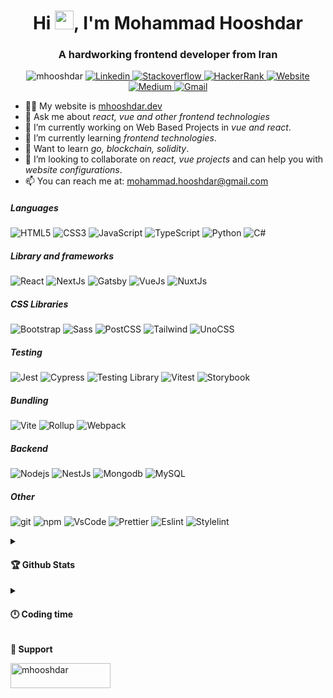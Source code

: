 <h1 align="center">Hi <img src="https://emojis.slackmojis.com/emojis/images/1531849430/4246/blob-sunglasses.gif?1531849430" width="30"/>, I'm Mohammad Hooshdar</h1>
<h3 align="center">A hardworking frontend developer from Iran</h3>

<p align="center">
  <img src="https://komarev.com/ghpvc/?username=mhooshdar&label=Profile%20views&color=6a44f2&style=flat-square" alt="mhooshdar" />
  <a href="https://www.linkedin.com/in/mhooshdar/" target="blank">
    <img alt="Linkedin" src="https://img.shields.io/badge/-mhooshdar-0077B5?style=flat-square&logo=linkedin&logoColor=white" />
  </a>
  <a href="https://stackoverflow.com/users/9226304" target="blank">
    <img alt="Stackoverflow" src="https://img.shields.io/badge/-mhooshdar-E37A28?style=flat-square&logo=stackoverflow&logoColor=white" />
  </a>
  <a href="https://www.hackerrank.com/mhooshdar" target="blank">
    <img alt="HackerRank" src="https://img.shields.io/badge/-HackerRank-2EC866?style=flat-square&logo=hackerrank&logoColor=white" />
  </a>
  <a href="https://mhooshdar.dev" target="blank">
    <img alt="Website" src="https://img.shields.io/badge/-Website-000000?style=flat-square&logo=about.me&logoColor=white" />
  </a>
  <a href="https://medium.com/@mhooshdar" target="blank">
    <img alt="Medium" src="https://img.shields.io/badge/-Medium-12100E?style=flat-square&logo=medium&logoColor=white" />
  </a>
  <a href="mailto:mohammad.hooshdar@gmail.com" target="blank">
    <img alt="Gmail" src="https://img.shields.io/badge/-Gmail-D14836?style=flat-square&logo=gmail&logoColor=white" />
  </a>
<!--   <a href="https://twitter.com/mhooshdar_" target="blank">
    <img src="https://img.shields.io/twitter/follow/mhooshdar_?logo=twitter&style=flat-square&color=1a76c7" alt="mhooshdar_" />
  </a> -->
</p>

- 👨‍💻 My website is [mhooshdar.dev](https://mhooshdar.dev)
- 💬 Ask me about *react, vue and other frontend technologies*
- 🔭 I’m currently working on Web Based Projects in *vue and react*.
- 🌱 I’m currently learning *frontend technologies*.
- 🏫 Want to learn *go, blockchain, solidity*.
- 👯 I’m looking to collaborate on *react, vue projects* and can help you with *website configurations*.
- 📫 You can reach me at: mohammad.hooshdar@gmail.com

<p align="left">
  <h5>Languages</h5>
  <p>
    <img alt="HTML5" src="https://img.shields.io/badge/-HTML5-E34F26?style=flat-square&logo=html5&logoColor=white" />
    <img alt="CSS3" src="https://img.shields.io/badge/-CSS3-264DE4?style=flat-square&logo=css3&logoColor=white" />
    <img alt="JavaScript" src="https://img.shields.io/badge/-Javascript-EBD41B?style=flat-square&logo=javascript&logoColor=white" />
    <img alt="TypeScript" src="https://img.shields.io/badge/-TypeScript-007ACC?style=flat-square&logo=typescript&logoColor=white" />
    <img alt="Python" src="https://img.shields.io/badge/-Python-346D9C?style=flat-square&logo=python&logoColor=white" />
    <img alt="C#" src="https://img.shields.io/badge/-C%23-290165?style=flat-square&logo=csharp&logoColor=white" />
  </p>
  <h5>Library and frameworks</h5>
  <p>
    <img alt="React" src="https://img.shields.io/badge/-React-45b8d8?style=flat-square&logo=react&logoColor=white" />
    <img alt="NextJs" src="https://img.shields.io/badge/-NextJs-000000?style=flat-square&logo=next.js&logoColor=white" />
    <img alt="Gatsby" src="https://img.shields.io/badge/-Gatsby-603092?style=flat-square&logo=gatsby&logoColor=white" />
    <img alt="VueJs" src="https://img.shields.io/badge/-VueJs-3CAF7C?style=flat-square&logo=vue.js&logoColor=white" />
    <img alt="NuxtJs" src="https://img.shields.io/badge/-NuxtJs-03D17B?style=flat-square&logo=nuxt.js&logoColor=white" />
  </p>
  <h5>CSS Libraries</h5>
  <p>
    <img alt="Bootstrap" src="https://img.shields.io/badge/-Bootstrap-563D7C?style=flat-square&logo=bootstrap&logoColor=white" /> 
    <img alt="Sass" src="https://img.shields.io/badge/-Sass-CC6699?style=flat-square&logo=sass&logoColor=white" />
    <img alt="PostCSS" src="https://img.shields.io/badge/-PostCSS-D2360B?style=flat-square&logo=postcss&logoColor=white" />
    <img alt="Tailwind" src="https://img.shields.io/badge/-Tailwind-38B2AC?style=flat-square&logo=tailwindcss&logoColor=white" />
    <img alt="UnoCSS" src="https://img.shields.io/badge/-UnoCSS-B8B8B8?style=flat-square&logo=unocss&logoColor=white" />
  </p>
  <h5>Testing</h5>
  <p>
    <img alt="Jest" src="https://img.shields.io/badge/-Jest-913E56?style=flat-square&logo=jest&logoColor=white" />
    <img alt="Cypress" src="https://img.shields.io/badge/-Cypress-3A3A3A?style=flat-square&logo=cypress&logoColor=white" />
    <img alt="Testing Library" src="https://img.shields.io/badge/-Testing Library-DC1B24?style=flat-square&logo=testing-library&logoColor=white" />
    <img alt="Vitest" src="https://img.shields.io/badge/-Vitest-FCC72B?style=flat-square&logo=vitest&logoColor=white" />
    <img alt="Storybook" src="https://img.shields.io/badge/-Storybook-F1437E?style=flat-square&logo=storybook&logoColor=white" />
  </p>
  <h5>Bundling</h5>
  <p>
    <img alt="Vite" src="https://img.shields.io/badge/-Vite-9755EF?style=flat-square&logo=vite&logoColor=white" />
    <img alt="Rollup" src="https://img.shields.io/badge/-Rollup-EC4A3F?style=flat-square&logo=rollup.js&logoColor=white" />
    <img alt="Webpack" src="https://img.shields.io/badge/-Webpack-8DD6F9?style=flat-square&logo=webpack&logoColor=white" />
  </p>
  <h5>Backend</h5>
  <p>
    <img alt="Nodejs" src="https://img.shields.io/badge/-Nodejs-43853d?style=flat-square&logo=Node.js&logoColor=white" />
    <img alt="NestJs" src="https://img.shields.io/badge/-NestJs-ea2845?style=flat-square&logo=nestjs&logoColor=white" />
    <img alt="Mongodb" src="https://img.shields.io/badge/-MongoDb-016246?style=flat-square&logo=mongodb&logoColor=white" />
    <img alt="MySQL" src="https://img.shields.io/badge/-MySQL-32619D?style=flat-square&logo=mysql&logoColor=white" />
  </p>
  <h5>Other</h5>
  <p>
    <img alt="git" src="https://img.shields.io/badge/-Git-F05032?style=flat-square&logo=git&logoColor=white" />
    <img alt="npm" src="https://img.shields.io/badge/-NPM-CB3837?style=flat-square&logo=npm&logoColor=white" />
    <img alt="VsCode" src="https://img.shields.io/badge/-VsCode-2A78AF?style=flat-square&logo=visualstudiocode&logoColor=white" />
    <img alt="Prettier" src="https://img.shields.io/badge/-Prettier-1A2C34?style=flat-square&logo=prettier&logoColor=white" />
    <img alt="Eslint" src="https://img.shields.io/badge/-Eslint-3730C6?style=flat-square&logo=eslint&logoColor=white" />
    <img alt="Stylelint" src="https://img.shields.io/badge/-Stylelint-000000?style=flat-square&logo=stylelint&logoColor=white" />
  </p>
</p>

<details>
  <summary>
    <h4>🏆 Github Stats</h4>
  </summary>
  <p align="left">
    <img src="http://github-readme-streak-stats.herokuapp.com?user=mhooshdar&theme=dracula">
    <img src="https://github-readme-stats.vercel.app/api?username=mhooshdar&show_icons=true&theme=dracula">
    <img src="https://github-readme-stats.vercel.app/api/top-langs/?username=mhooshdar&layout=compact&theme=dracula">
  </p>
</details>

<details>
  <summary>
    <h4>🕛 Coding time</h4>
  </summary>
  <!--START_SECTION:waka-->
**I'm a Night 🦉** 

```text
🌞 Morning    5 commits      █░░░░░░░░░░░░░░░░░░░░░░░░   3.7% 
🌆 Daytime    8 commits      █░░░░░░░░░░░░░░░░░░░░░░░░   5.93% 
🌃 Evening    116 commits    █████████████████████░░░░   85.93% 
🌙 Night      6 commits      █░░░░░░░░░░░░░░░░░░░░░░░░   4.44%

```
📅 **I'm Most Productive on Thursday** 

```text
Monday       21 commits     ████░░░░░░░░░░░░░░░░░░░░░   15.56% 
Tuesday      15 commits     ██░░░░░░░░░░░░░░░░░░░░░░░   11.11% 
Wednesday    15 commits     ██░░░░░░░░░░░░░░░░░░░░░░░   11.11% 
Thursday     22 commits     ████░░░░░░░░░░░░░░░░░░░░░   16.3% 
Friday       22 commits     ████░░░░░░░░░░░░░░░░░░░░░   16.3% 
Saturday     20 commits     ███░░░░░░░░░░░░░░░░░░░░░░   14.81% 
Sunday       20 commits     ███░░░░░░░░░░░░░░░░░░░░░░   14.81%

```


📊 **This Week I Spent My Time On** 

```text
💬 Programming Languages: 
JSON                     4 hrs 5 mins        ████████░░░░░░░░░░░░░░░░░   32.19% 
Vue.js                   3 hrs 17 mins       ██████░░░░░░░░░░░░░░░░░░░   25.95% 
TypeScript               1 hr 55 mins        ███░░░░░░░░░░░░░░░░░░░░░░   15.16% 
JavaScript               1 hr 39 mins        ███░░░░░░░░░░░░░░░░░░░░░░   13.07% 
Other                    55 mins             █░░░░░░░░░░░░░░░░░░░░░░░░   7.33%

💻 Operating System: 
Mac                      12 hrs 41 mins      █████████████████████████   100.0%

```

**I Mostly Code in JavaScript** 

```text
JavaScript               19 repos            █████████████░░░░░░░░░░░░   54.29% 
TypeScript               5 repos             ███░░░░░░░░░░░░░░░░░░░░░░   14.29% 
Python                   3 repos             ██░░░░░░░░░░░░░░░░░░░░░░░   8.57% 
PHP                      2 repos             █░░░░░░░░░░░░░░░░░░░░░░░░   5.71% 
HTML                     2 repos             █░░░░░░░░░░░░░░░░░░░░░░░░   5.71%

```



<!--END_SECTION:waka-->
</details>

<b align="left">🧉 Support</b>
<p><a href="https://www.buymeacoffee.com/mhooshdar"> <img align="left" src="https://cdn.buymeacoffee.com/buttons/v2/default-yellow.png" height="40" width="160" alt="mhooshdar" /></a></p>
